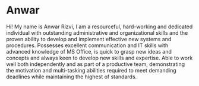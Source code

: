 # Anwar
Hi! My name is Anwar Rizvi, I am a resourceful, hard-working and dedicated individual with outstanding administrative and organizational skills and the proven ability to develop and implement effective new systems and procedures. Possesses excellent communication and IT skills with advanced knowledge of MS Office, is quick to grasp new ideas and concepts and always keen to develop new skills and expertise. Able to work well both independently and as part of a productive team, demonstrating the motivation and multi-tasking abilities required to meet demanding deadlines while maintaining the highest of standards.
